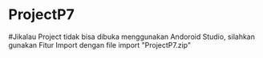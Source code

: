 # ProjectP7
#Jikalau Project tidak bisa dibuka menggunakan Andoroid Studio, silahkan gunakan Fitur Import dengan file import "ProjectP7.zip"
